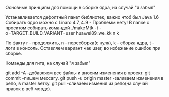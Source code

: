 Основные принципы для помощи в сборке ядра, на случай "я забыл"

Устанавливается дефолтный пакет библиотек, важно чтоб был Java 1.6
Собирать ядро можно с Linaro 4.7, 4.9 - Проблемм нету!
В папке с проектом собирать командой 
./makeMtk -t -o=TARGET_BUILD_VARIANT=user huawei89_we_kk n k

По факту r - продолжить, n - пересборка(с нуля), k - сборка ядра, t - логи в консоль.
Оставляем вариант как user, во избежание ошибок при сборке.


Команды для гита, на случай "я забыл"

git add -A -добавляем все файлы и вносим изменения в проект.
git commit -пишем мессагу.
git push -u origin master -заливаем изменения в репо, в master ветку.
git pull -сливаем измения из репо(на случай правок в веб морде).
